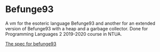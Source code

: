 # Befunge93

A vm for the esoteric language Befunge93 and another for an extended version of Befunge93 with a heap and
a garbage collector. Done for Programming Languages 2 2019-2020 course in NTUA.

[The spec for befunge93](https://catseye.tc/view/befunge-93/doc/Befunge-93.markdown])

